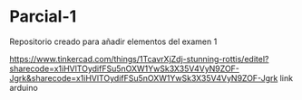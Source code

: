# Parcial-1

Repositorio creado para añadir elementos del examen 1

https://www.tinkercad.com/things/1TcavrXjZdj-stunning-rottis/editel?sharecode=x1iHVlTOydifFSu5nOXW1YwSk3X35V4VyN9ZOF-Jgrk&sharecode=x1iHVlTOydifFSu5nOXW1YwSk3X35V4VyN9ZOF-Jgrk
link arduino